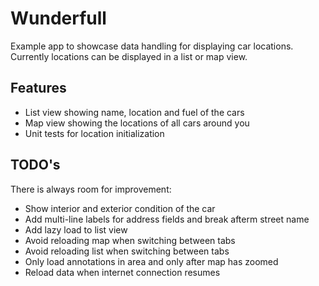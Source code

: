 # Wunderfull

Example app to showcase data handling for displaying car locations. 
Currently locations can be displayed in a list or map view.

## Features

* List view showing name, location and fuel of the cars
* Map view showing the locations of all cars around you
* Unit tests for location initialization

## TODO's

There is always room for improvement:

* Show interior and exterior condition of the car
* Add multi-line labels for address fields and break afterm street name
* Add lazy load to list view
* Avoid reloading map when switching between tabs
* Avoid reloading list when switching between tabs
* Only load annotations in area and only after map has zoomed
* Reload data when internet connection resumes

